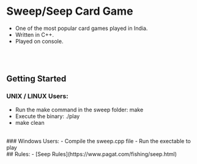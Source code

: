 # Sweep/Seep Card Game

- One of the most popular card games played in India.
- Written in C++.
- Played on console.

<br /><br />
## Getting Started
### UNIX / LINUX Users:
- Run the make command in the sweep folder: make
- Execute the binary: ./play
- make clean
<br />
### Windows Users:
- Compile the sweep.cpp file
- Run the exectable to play

<br/>
## Rules:
- [Seep Rules](https://www.pagat.com/fishing/seep.html)
